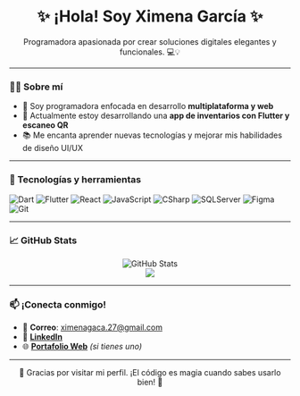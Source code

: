 <h1 align="center">✨ ¡Hola! Soy Ximena García ✨</h1>
<p align="center">
  Programadora apasionada por crear soluciones digitales elegantes y funcionales. 💻💡
</p>

---

### 🧑‍💻 Sobre mí

- 🚀 Soy programadora enfocada en desarrollo **multiplataforma y web**
- 📱 Actualmente estoy desarrollando una **app de inventarios con Flutter y escaneo QR**
- 📚 Me encanta aprender nuevas tecnologías y mejorar mis habilidades de diseño UI/UX

---

### 🧰 Tecnologías y herramientas

![Dart](https://img.shields.io/badge/Dart-0175C2?style=for-the-badge&logo=dart&logoColor=white)
![Flutter](https://img.shields.io/badge/Flutter-02569B?style=for-the-badge&logo=flutter&logoColor=white)
![React](https://img.shields.io/badge/React-20232A?style=for-the-badge&logo=react&logoColor=61DAFB)
![JavaScript](https://img.shields.io/badge/JavaScript-F7DF1E?style=for-the-badge&logo=javascript&logoColor=black)
![CSharp](https://img.shields.io/badge/C%23-239120?style=for-the-badge&logo=c-sharp&logoColor=white)
![SQLServer](https://img.shields.io/badge/SQL%20Server-CC2927?style=for-the-badge&logo=microsoftsqlserver&logoColor=white)
![Figma](https://img.shields.io/badge/Figma-F24E1E?style=for-the-badge&logo=figma&logoColor=white)
![Git](https://img.shields.io/badge/Git-F05032?style=for-the-badge&logo=git&logoColor=white)

---

### 📈 GitHub Stats

<p align="center">
  <img src="https://github-readme-stats.vercel.app/api?username=XimeGarcia27&show_icons=true&theme=radical" alt="GitHub Stats"/>
  <br/>
  <img src="https://github-readme-stats.vercel.app/api/top-langs/?username=XimeGarcia27&layout=compact&theme=radical"/>
</p>

---

### 📫 ¡Conecta conmigo!

- 📧 **Correo**: ximenagaca.27@gmail.com  
- 💼 [**LinkedIn**](www.linkedin.com/in/ximena-garcía-carmona27)  
- 🌐 [**Portafolio Web**]([https://tusitio.dev](https://mi-portafolio27.netlify.app/)) *(si tienes uno)*

---

<p align="center">💙 Gracias por visitar mi perfil. ¡El código es magia cuando sabes usarlo bien! 🔮</p>
